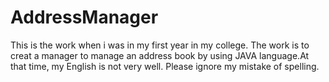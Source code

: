 # AddressManager
This is the work when i was in my first year in my college. The work is to creat a manager to manage an address book by using JAVA language.At that time, my English is not very well. Please ignore my mistake of spelling.
